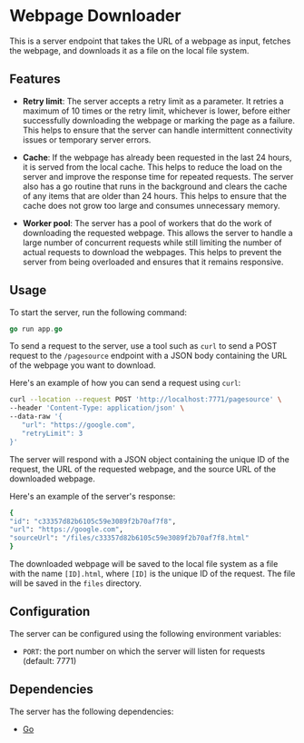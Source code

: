 # Webpage Downloader

This is a server endpoint that takes the URL of a webpage as input, fetches the webpage, and downloads it as a file on the local file system.

## Features

- **Retry limit**: The server accepts a retry limit as a parameter. It retries a maximum of 10 times or the retry limit, whichever is lower, before either successfully downloading the webpage or marking the page as a failure. This helps to ensure that the server can handle intermittent connectivity issues or temporary server errors.

- **Cache**: If the webpage has already been requested in the last 24 hours, it is served from the local cache. This helps to reduce the load on the server and improve the response time for repeated requests. The server also has a go routine that runs in the background and clears the cache of any items that are older than 24 hours. This helps to ensure that the cache does not grow too large and consumes unnecessary memory.

- **Worker pool**: The server has a pool of workers that do the work of downloading the requested webpage. This allows the server to handle a large number of concurrent requests while still limiting the number of actual requests to download the webpages. This helps to prevent the server from being overloaded and ensures that it remains responsive.

## Usage

To start the server, run the following command:

```go
go run app.go
```


To send a request to the server, use a tool such as `curl` to send a POST request to the `/pagesource` endpoint with a JSON body containing the URL of the webpage you want to download.

Here's an example of how you can send a request using `curl`:

```bash
curl --location --request POST 'http://localhost:7771/pagesource' \
--header 'Content-Type: application/json' \
--data-raw '{
   "url": "https://google.com",
   "retryLimit": 3
}'
```


The server will respond with a JSON object containing the unique ID of the request, the URL of the requested webpage, and the source URL of the downloaded webpage.

Here's an example of the server's response:

```bash
{
"id": "c33357d82b6105c59e3089f2b70af7f8",
"url": "https://google.com",
"sourceUrl": "/files/c33357d82b6105c59e3089f2b70af7f8.html"
}
```

The downloaded webpage will be saved to the local file system as a file with the name `[ID].html`, where `[ID]` is the unique ID of the request. The file will be saved in the `files` directory.

## Configuration

The server can be configured using the following environment variables:

- `PORT`: the port number on which the server will listen for requests (default: 7771)

## Dependencies

The server has the following dependencies:

- [Go](https://golang.org/)

